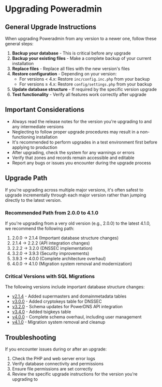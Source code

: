 # Upgrading Poweradmin

## General Upgrade Instructions

When upgrading Poweradmin from any version to a newer one, follow these general steps:

1. **Backup your database** - This is critical before any upgrade
2. **Backup your existing files** - Make a complete backup of your current installation
3. **Replace files** - Replace all files with the new version's files
4. **Restore configuration** - Depending on your version:
   - For versions < 4.x: Restore `inc/config.inc.php` from your backup
   - For versions ≥ 4.x: Restore `config/settings.php` from your backup
5. **Update database structure** - If required by the specific version upgrade
6. **Test functionality** - Verify all features work correctly after upgrade

## Important Considerations

- Always read the release notes for the version you're upgrading to and any intermediate versions
- Neglecting to follow proper upgrade procedures may result in a non-functioning installation
- It's recommended to perform upgrades in a test environment first before applying to production
- After upgrading, check the system for any warnings or errors
- Verify that zones and records remain accessible and editable
- Report any bugs or issues you encounter during the upgrade process

## Upgrade Path

If you're upgrading across multiple major versions, it's often safest to upgrade incrementally through each major version rather than jumping directly to the latest version.

### Recommended Path from 2.0.0 to 4.1.0

If you're upgrading from a very old version (e.g., 2.0.0) to the latest 4.1.0, we recommend the following path:

1. 2.0.0 → 2.1.4 (Important database structure changes)
2. 2.1.4 → 2.2.2 (API integration changes)
3. 2.2.2 → 3.2.0 (DNSSEC implementation)
4. 3.2.0 → 3.9.3 (Security improvements)
5. 3.9.3 → 4.0.0 (Complete architecture overhaul)
6. 4.0.0 → 4.1.0 (Migration system removal and modernization)

### Critical Versions with SQL Migrations

The following versions include important database structure changes:

- [v2.1.4](v2.1.4.md) - Added supermasters and domainmetadata tables
- [v3.0.0](v3.0.0.md) - Added cryptokeys table for DNSSEC
- [v3.2.0](v3.2.0.md) - Schema updates for PowerDNS API integration
- [v3.4.0](v3.4.0.md) - Added tsigkeys table
- [v4.0.0](v4.0.0.md) - Complete schema overhaul, including user management
- [v4.1.0](v4.1.0.md) - Migration system removal and cleanup

## Troubleshooting

If you encounter issues during or after an upgrade:

1. Check the PHP and web server error logs
2. Verify database connectivity and permissions
3. Ensure file permissions are set correctly
4. Review the specific upgrade instructions for the version you're upgrading to
